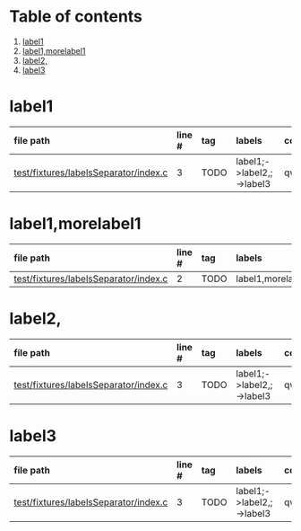 # Table of contents

1. [label1](#1-0)
2. [label1,morelabel1](#1-1)
3. [label2,](#1-2)
4. [label3](#1-3)

# label1<a id="1-0"></a>

| file path | line # | tag | labels | comment
|:----------|:-------|:----|:-------|:-------
| [test/fixtures/labelsSeparator/index.c](test/fixtures/labelsSeparator/index.c#L3) | 3 | TODO | label1;->label2,;->label3 | qwfpluy'

# label1,morelabel1<a id="1-1"></a>

| file path | line # | tag | labels | comment
|:----------|:-------|:----|:-------|:-------
| [test/fixtures/labelsSeparator/index.c](test/fixtures/labelsSeparator/index.c#L2) | 2 | TODO | label1,morelabel1 | arstneio

# label2,<a id="1-2"></a>

| file path | line # | tag | labels | comment
|:----------|:-------|:----|:-------|:-------
| [test/fixtures/labelsSeparator/index.c](test/fixtures/labelsSeparator/index.c#L3) | 3 | TODO | label1;->label2,;->label3 | qwfpluy'

# label3<a id="1-3"></a>

| file path | line # | tag | labels | comment
|:----------|:-------|:----|:-------|:-------
| [test/fixtures/labelsSeparator/index.c](test/fixtures/labelsSeparator/index.c#L3) | 3 | TODO | label1;->label2,;->label3 | qwfpluy'
